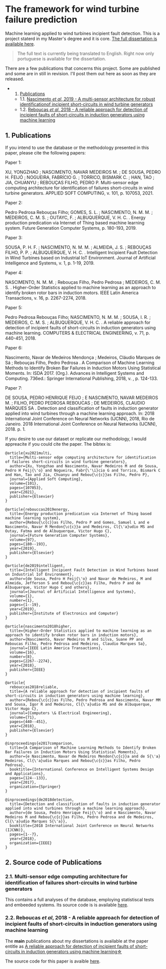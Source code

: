 # The framework for wind turbine failure prediction


Machine learning applied to wind turbines incipient fault detection. This is a project staterd in my Master's degree and it is core. [The full dissertation is available here](Dissertation.pdf). 

> The full text is currently being translated to English. Right now only portuguese is available for the dissertation.

There are a few publications that concerns this project. Some are published and some are in still in revision.
I'll post them out here as soon as they are released.


<!-- vscode-markdown-toc -->
* 1. [Publications](#Publications)
	* 1.1. [Nascimento *et al*, 2019 - A multi-sensor architecture for robust identificationof incipient short-circuits in wind turbine generators](#Nascimentoetal2019-Amulti-sensorarchitectureforrobustidentificationofincipientshort-circuitsinwindturbinegenerators)
	* 1.2. [Reboucas *et al*, 2018 - A reliable approach for detection of incipient faults of short-circuits in induction generators using machine learning](#Reboucasetal2018-Areliableapproachfordetectionofincipientfaultsofshort-circuitsininductiongeneratorsusingmachinelearning)

<!-- vscode-markdown-toc-config
	numbering=true
	autoSave=true
	/vscode-markdown-toc-config -->
<!-- /vscode-markdown-toc -->



##  1. <a name='Publications'></a>Publications

If you intend to use the database or the methodology presented in this paper, please cite the following papers:

Paper 1:

XU, YONGZHAO ; NASCIMENTO, NAVAR MEDEIROS M. ; DE SOUSA, PEDRO H. FEIJÓ ; NOGUEIRA, FABRÍCIO G. ; TORRICO, BISMARK C. ; HAN, TAO ; JIA, CHUANYU ; REBOUÇAS FILHO, PEDRO P. Multi-sensor edge computing architecture for identification of failures short-circuits in wind turbine generators. APPLIED SOFT COMPUTING, v. 101, p. 107053, 2021.

Paper 2:

Pedro Pedrosa Rebouças Filho; GOMES, S. L. ; NASCIMENTO, N. M. M. ; MEDEIROS, C. M. S. ; OUTAYC, F. ; ALBUQUERQUE, V. H. C. . Energy production predication via Internet of Thing based machine learning system. Future Generation Computer Systems, p. 180-193, 2019.

Paper 3:

SOUSA, P. H. F. ; NASCIMENTO, N. M. M. ; ALMEIDA, J. S. ; REBOUÇAS FILHO, P. P. ; ALBUQUERQUE, V. H. C. . Intelligent Incipient Fault Detection in Wind Turbines based on Industrial IoT Environment. Journal of Artificial Intelligence and Systems, v. 1, p. 1-19, 2019.

Paper 4:

NASCIMENTO, N. M. M. ; Rebouças Filho, Pedro Pedrosa ; MEDEIROS, C. M. S. . Higher-Order Statistics applied to machine learning as an approach to identify broken rotor bars in induction motors. IEEE Latin America Transactions, v. 16, p. 2267-2274, 2018.

Paper 5:

Pedro Pedrosa Rebouças Filho; NASCIMENTO, N. M. M. ; SOUSA, I. R. ; MEDEIROS, C. M. S. ; ALBUQUERQUE, V. H. C. . A reliable approach for detection of incipient faults of short-circuits in induction generators using machine learning. COMPUTERS & ELECTRICAL ENGINEERING, v. 71, p. 440-451, 2018.

Paper 6:

Nascimento, Navar de Medeiros Mendonça ; Medeiros, Cláudio Marques de Sá ; Rebouças Filho, Pedro Pedrosa . A Comparison of Machine Learning Methods to Identify Broken Bar Failures in Induction Motors Using Statistical Moments. In: ISDA 2017. (Org.). Advances in Intelligent Systems and Computing. 736ed.: Springer International Publishing, 2018, v. , p. 124-133.

Paper 7:

DE SOUSA, PEDRO HENRIQUE FEIJO ; E NASCIMENTO, NAVAR MEDEIROS M. ; FILHO, PEDRO PEDROSA REBOUCAS ; DE MEDEIROS, CLAUDIO MARQUES SA . Detection and classification of faults in induction generator applied into wind turbines through a machine learning approach. In: 2018 International Joint Conference on Neural Networks (IJCNN), 2018, Rio de Janeiro. 2018 International Joint Conference on Neural Networks (IJCNN), 2018. p. 1.


If you desire to use our dataset or replicate our methodology, I would appreacite if you could cite the paper. The bibtex is:

```
@article{xu2021multi,
  title={Multi-sensor edge computing architecture for identification of failures short-circuits in wind turbine generators},
  author={Xu, Yongzhao and Nascimento, Navar Medeiros M and de Sousa, Pedro H Feij{\'o} and Nogueira, Fabr{\'\i}cio G and Torrico, Bismark C and Han, Tao and Jia, Chuanyu and Rebou{\c{c}}as Filho, Pedro P},
  journal={Applied Soft Computing},
  volume={101},
  pages={107053},
  year={2021},
  publisher={Elsevier}
}

@article{rebouccas2019energy,
  title={Energy production predication via Internet of Thing based machine learning system},
  author={Rebou{\c{c}}as Filho, Pedro P and Gomes, Samuel L and e Nascimento, Navar M Mendon{\c{c}}a and Medeiros, Cl{\'a}udio MS and Outay, Fatma and de Albuquerque, Victor Hugo C},
  journal={Future Generation Computer Systems},
  volume={97},
  pages={180--193},
  year={2019},
  publisher={Elsevier}
}

@article{de2019intelligent,
  title={Intelligent Incipient Fault Detection in Wind Turbines based on Industrial IoT Environment},
  author={de Sousa, Pedro H Feij{\'o} and Navar de Medeiros, M and Almeida, Jefferson S and Rebou{\c{c}}as Filho, Pedro P and de Albuquerque, Victor Hugo C and others},
  journal={Journal of Artificial Intelligence and Systems},
  volume={1},
  number={1},
  pages={1--19},
  year={2019},
  publisher={Institute of Electronics and Computer}
}

@article{nascimento2018higher,
  title={Higher-Order Statistics applied to machine learning as an approach to identify broken rotor bars in induction motors},
  author={Nascimento, Navar Medeiros M and Silva, Suane PP and Reboucas Filho, Pedro Pedrosa and Medeiros, Claudio Marques Sa},
  journal={IEEE Latin America Transactions},
  volume={16},
  number={8},
  pages={2267--2274},
  year={2018},
  publisher={IEEE}
}

@article{
  rebouccas2018reliable,
  title={A reliable approach for detection of incipient faults of short-circuits in induction generators using machine learning},
  author={Rebou{\c{c}}as Filho, Pedro Pedrosa and Nascimento, Navar MM and Sousa, Igor R and Medeiros, Cl{\'a}udio MS and de Albuquerque, Victor Hugo C},
  journal={Computers \& Electrical Engineering},
  volume={71},
  pages={440--451},
  year={2018},
  publisher={Elsevier}
}

@inproceedings{e2017comparison,
  title={A Comparison of Machine Learning Methods to Identify Broken Bar Failures in Induction Motors Using Statistical Moments},
  author={e Nascimento, Navar de Medeiros Mendon{\c{c}}a and de S{\'a} Medeiros, Cl{\'a}udio Marques and Rebou{\c{c}}as Filho, Pedro Pedrosa},
  booktitle={International Conference on Intelligent Systems Design and Applications},
  pages={124--133},
  year={2017},
  organization={Springer}
}

@inproceedings{de2018detection,
  title={Detection and classification of faults in induction generator applied into wind turbines through a machine learning approach},
  author={de Sousa, Pedro Henrique Feij{\'o} and e Nascimento, Navar Medeiros M and Rebou{\c{c}}as Filho, Pedro Pedrosa and de Medeiros, Cl{\'a}udio Marques S{\'a}},
  booktitle={2018 International Joint Conference on Neural Networks (IJCNN)},
  pages={1--7},
  year={2018},
  organization={IEEE}
}

```



##  2. <a name='Source code'></a>Source code of Publications

###  2.1. <a name='Nascimentoetal2019-Amulti-sensorarchitectureforrobustidentificationofincipientshort-circuitsinwindturbinegenerators'></a>Multi-sensor edge computing architecture for identification of failures short-circuits in wind turbine generators

This contains a full analyses of the database, employing statistiscal tests and embeeded systems. Its source code is is available [here](paper-02-A_multi-sensor_architecture).

###  2.2. <a name='Reboucasetal2018-Areliableapproachfordetectionofincipientfaultsofshort-circuitsininductiongeneratorsusingmachinelearning'></a>Reboucas *et al*, 2018 - A reliable approach for detection of incipient faults of short-circuits in induction generators using machine learning

The **main** publications about my dissertations is available at the paper entitle as [A reliable approach for detection of incipient faults of short-circuits in induction generators using machine learning☆
](https://www.sciencedirect.com/science/article/pii/S0045790618307584)

The source code for this paper is avaible [here](paper-01-A_reliable_approach).





